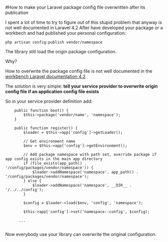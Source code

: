 #How to make your Laravel package config file overwritten after its publication

I spent a lot of time to try to figure out of this stupid problem that anyway is not well documented in Laravel 4.2
After have developed your package or a workbech and had published your personal configuration:
```
php artisan config:publish vendor/namespace
```
The library still load the origin package configuration.

Why?

How to overwrite the package config file is not well documented in the [workbench Laravel documentation 4.2](http://laravel.com/docs/4.2/packages).

The solution is very simple: **tell your service provider to overwrite origin config file if an application config file exists**

So in your service provider definition add:
```
    public function boot() {
        $this->package('vendor/name', 'namespace');
    }
    
    public function register() {
        $loader = $this->app['config']->getLoader();

        // Get environment name
        $env = $this->app['config']->getEnvironment();

        // Add package namespace with path set, override package if app config exists in the main app directory
        if (file_exists(app_path() . '/config/packages/vendor/namespace')) {
            $loader->addNamespace('namespace', app_path() . '/config/packages/vendor/namespace');
        } else {
            $loader->addNamespace('namespace', __DIR__ . '/../../config');
        }

        $config = $loader->load($env, 'config', 'namespace');

        $this->app['config']->set('namespace::config', $config);
      
      ...  
    
```
    
Now everybody use your library can overwrite the original configuration.
